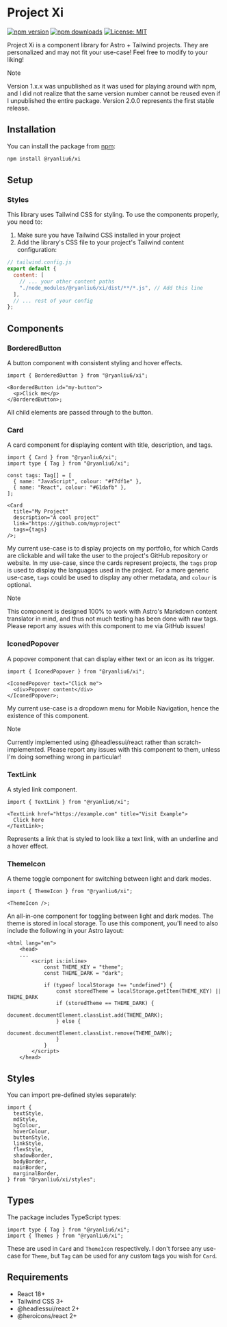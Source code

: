 # Project Xi

[![npm version](https://img.shields.io/npm/v/@ryanliu6/xi.svg)](https://www.npmjs.com/package/@ryanliu6/xi)
[![npm downloads](https://img.shields.io/npm/dm/@ryanliu6/xi.svg)](https://www.npmjs.com/package/@ryanliu6/xi)
[![License: MIT](https://img.shields.io/badge/License-MIT-yellow.svg)](https://opensource.org/licenses/MIT)

Project Xi is a component library for Astro + Tailwind projects. They are personalized and may not fit your use-case! Feel free to modify to your liking!

> [!NOTE]
> Version 1.x.x was unpublished as it was used for playing around with npm, and I did not realize that the same version number cannot be reused even if I unpublished the entire package. Version 2.0.0 represents the first stable release.

## Installation

You can install the package from [npm](https://www.npmjs.com/package/@ryanliu6/xi):

```bash
npm install @ryanliu6/xi
```

## Setup

### Styles

This library uses Tailwind CSS for styling. To use the components properly, you need to:

1. Make sure you have Tailwind CSS installed in your project
2. Add the library's CSS file to your project's Tailwind content configuration:

```js
// tailwind.config.js
export default {
  content: [
    // ... your other content paths
    "./node_modules/@ryanliu6/xi/dist/**/*.js", // Add this line
  ],
  // ... rest of your config
};
```

## Components

### BorderedButton

A button component with consistent styling and hover effects.

```tsx
import { BorderedButton } from "@ryanliu6/xi";

<BorderedButton id="my-button">
  <p>Click me</p>
</BorderedButton>;
```

All child elements are passed through to the button.

### Card

A card component for displaying content with title, description, and tags.

```tsx
import { Card } from "@ryanliu6/xi";
import type { Tag } from "@ryanliu6/xi";

const tags: Tag[] = [
  { name: "JavaScript", colour: "#f7df1e" },
  { name: "React", colour: "#61dafb" },
];

<Card
  title="My Project"
  description="A cool project"
  link="https://github.com/myproject"
  tags={tags}
/>;
```

My current use-case is to display projects on my portfolio, for which Cards are clickable and will take the user to the project's GitHub repository or website. In my use-case, since the cards represent projects, the `tags` prop is used to display the languages used in the project. For a more generic use-case, `tags` could be used to display any other metadata, and `colour` is optional.

> [!NOTE]
> This component is designed 100% to work with Astro's Markdown content translator in mind, and thus not much testing has been done with raw tags. Please report any issues with this component to me via GitHub issues!

### IconedPopover

A popover component that can display either text or an icon as its trigger.

```tsx
import { IconedPopover } from "@ryanliu6/xi";

<IconedPopover text="Click me">
  <div>Popover content</div>
</IconedPopover>;
```

My current use-case is a dropdown menu for Mobile Navigation, hence the existence of this component.

> [!NOTE]
> Currently implemented using @headlessui/react rather than scratch-implemented. Please report any issues with this component to them, unless I'm doing something wrong in particular!

### TextLink

A styled link component.

```tsx
import { TextLink } from "@ryanliu6/xi";

<TextLink href="https://example.com" title="Visit Example">
  Click here
</TextLink>;
```

Represents a link that is styled to look like a text link, with an underline and a hover effect.

### ThemeIcon

A theme toggle component for switching between light and dark modes.

```tsx
import { ThemeIcon } from "@ryanliu6/xi";

<ThemeIcon />;
```

An all-in-one component for toggling between light and dark modes. The theme is stored in local storage. To use this component, you'll need to also include the following in your Astro layout:

```astro
<html lang="en">
	<head>
    ...
		<script is:inline>
			const THEME_KEY = "theme";
			const THEME_DARK = "dark";

			if (typeof localStorage !== "undefined") {
				const storedTheme = localStorage.getItem(THEME_KEY) || THEME_DARK
				if (storedTheme == THEME_DARK) {
					document.documentElement.classList.add(THEME_DARK);
				} else {
					document.documentElement.classList.remove(THEME_DARK);
				}
			}
		</script>
	</head>
```

## Styles

You can import pre-defined styles separately:

```tsx
import {
  textStyle,
  mdStyle,
  bgColour,
  hoverColour,
  buttonStyle,
  linkStyle,
  flexStyle,
  shadowBorder,
  bodyBorder,
  mainBorder,
  marginalBorder,
} from "@ryanliu6/xi/styles";
```

## Types

The package includes TypeScript types:

```tsx
import type { Tag } from "@ryanliu6/xi";
import { Themes } from "@ryanliu6/xi";
```

These are used in `Card` and `ThemeIcon` respectively. I don't forsee any use-case for `Theme`, but `Tag` can be used for any custom tags you wish for `Card`.

## Requirements

- React 18+
- Tailwind CSS 3+
- @headlessui/react 2+
- @heroicons/react 2+

